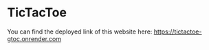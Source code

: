 # TicTacToe

You can find the deployed link of this website here: https://tictactoe-gtoc.onrender.com